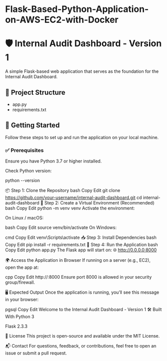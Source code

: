 # Flask-Based-Python-Application-on-AWS-EC2-with-Docker

# 🛡️ Internal Audit Dashboard - Version 1

A simple Flask-based web application that serves as the foundation for the Internal Audit Dashboard.

## 📁 Project Structure

- app.py
- requirements.txt


## 🚀 Getting Started

Follow these steps to set up and run the application on your local machine.

### ✅ Prerequisites

Ensure you have Python 3.7 or higher installed.

Check Python version:

python --version


📦 Step 1: Clone the Repository
bash
Copy
Edit
git clone https://github.com/your-username/internal-audit-dashboard.git
cd internal-audit-dashboard
🐍 Step 2: Create a Virtual Environment (Recommended)
bash
Copy
Edit
python -m venv venv
Activate the environment:

On Linux / macOS:

bash
Copy
Edit
source venv/bin/activate
On Windows:

cmd
Copy
Edit
venv\Scripts\activate
📥 Step 3: Install Dependencies
bash
Copy
Edit
pip install -r requirements.txt
🏃 Step 4: Run the Application
bash
Copy
Edit
python app.py
The Flask app will start on:
🌐 http://0.0.0.0:8000

🌍 Access the Application in Browser
If running on a server (e.g., EC2), open the app at:

cpp
Copy
Edit
http://<your-ec2-public-ip>:8000
Ensure port 8000 is allowed in your security group/firewall.

🖥️ Expected Output
Once the application is running, you’ll see this message in your browser:

pgsql
Copy
Edit
Welcome to the Internal Audit Dashboard - Version 1
🛠️ Built With
Python 3

Flask 2.3.3

📄 License
This project is open-source and available under the MIT License.

📬 Contact
For questions, feedback, or contributions, feel free to open an issue or submit a pull request.
